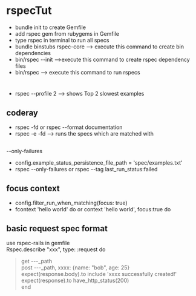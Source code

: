 # rspecTut
* bundle init to create Gemfile
* add rspec gem from rubygems in Gemfile
* type rspec in terminal to run all specs
* bundle binstubs rspec-core --> execute this command to create bin dependencies
* bin/rspec --init -->execute this command to create rspec dependency files
* bin/rspec --> execute this command to run rspecs

#
* rspec --profile 2 --> shows Top 2 slowest examples

## coderay
* rspec -fd or rspec --format documentation
* rspec -e <sample word here> -fd --> runs the specs which are matched with <sample word here>

##
--only-failures
* config.example_status_persistence_file_path = 'spec/examples.txt'
* rspec --only-failures or rspec --tag last_run_status:failed

## focus context
* config.filter_run_when_matching(focus: true)
* fcontext 'hello world' do or context 'hello world', focus:true do

## basic request spec format
use rspec-rails in gemfile\
Rspec.describe "xxx", type: :request do
> get ---_path\
> post ---_path, xxxx: {name: "bob", age: 25}\
> expect(response.body).to include 'xxxx successfully created!'\
> expect(response).to have_http_status(200)\
> end